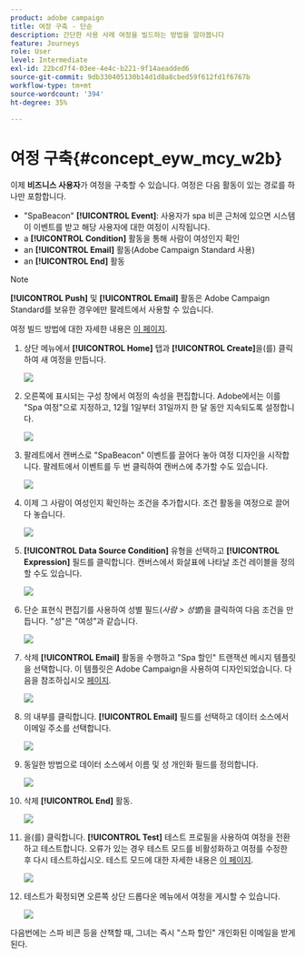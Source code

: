 ```yaml
---
product: adobe campaign
title: 여정 구축 - 단순
description: 간단한 사용 사례 여정을 빌드하는 방법을 알아봅니다
feature: Journeys
role: User
level: Intermediate
exl-id: 22bcd7f4-03ee-4e4c-b221-9f14aeadded6
source-git-commit: 9db330405130b14d1d8a8cbed59f612fd1f6767b
workflow-type: tm+mt
source-wordcount: '394'
ht-degree: 35%

---
```


# 여정 구축{#concept_eyw_mcy_w2b}

이제 **비즈니스 사용자**&#x200B;가 여정을 구축할 수 있습니다. 여정은 다음 활동이 있는 경로를 하나만 포함합니다.

* &quot;SpaBeacon&quot; **[!UICONTROL Event]**: 사용자가 spa 비콘 근처에 있으면 시스템이 이벤트를 받고 해당 사용자에 대한 여정이 시작됩니다.
* a **[!UICONTROL Condition]** 활동을 통해 사람이 여성인지 확인
* an **[!UICONTROL Email]** 활동(Adobe Campaign Standard 사용)
* an **[!UICONTROL End]** 활동

>[!NOTE]
>
>**[!UICONTROL Push]** 및 **[!UICONTROL Email]** 활동은 Adobe Campaign Standard를 보유한 경우에만 팔레트에서 사용할 수 있습니다.

여정 빌드 방법에 대한 자세한 내용은 [이 페이지](../building-journeys/journey.md).

1. 상단 메뉴에서 **[!UICONTROL Home]** 탭과 **[!UICONTROL Create]**&#x200B;을(를) 클릭하여 새 여정을 만듭니다.

   ![](../assets/journey31.png)

1. 오른쪽에 표시되는 구성 창에서 여정의 속성을 편집합니다. Adobe에서는 이를 &quot;Spa 여정&quot;으로 지정하고, 12월 1일부터 31일까지 한 달 동안 지속되도록 설정합니다.

   ![](../assets/journeyuc1_8.png)

1. 팔레트에서 캔버스로 &quot;SpaBeacon&quot; 이벤트를 끌어다 놓아 여정 디자인을 시작합니다. 팔레트에서 이벤트를 두 번 클릭하여 캔버스에 추가할 수도 있습니다.

   ![](../assets/journeyuc1_9.png)

1. 이제 그 사람이 여성인지 확인하는 조건을 추가합시다. 조건 활동을 여정으로 끌어다 놓습니다.

   ![](../assets/journeyuc1_10.png)

1. **[!UICONTROL Data Source Condition]** 유형을 선택하고 **[!UICONTROL Expression]** 필드를 클릭합니다. 캔버스에서 화살표에 나타날 조건 레이블을 정의할 수도 있습니다.

   ![](../assets/journeyuc1_11.png)

1. 단순 표현식 편집기를 사용하여 성별 필드(_사람 > 성별_)을 클릭하여 다음 조건을 만듭니다. &quot;성&quot;은 &quot;여성&quot;과 같습니다.

   ![](../assets/journeyuc1_12.png)

1. 삭제 **[!UICONTROL Email]** 활동을 수행하고 &quot;Spa 할인&quot; 트랜잭션 메시지 템플릿을 선택합니다. 이 템플릿은 Adobe Campaign을 사용하여 디자인되었습니다. 다음을 참조하십시오 [페이지](https://experienceleague.adobe.com/docs/campaign-standard/using/communication-channels/transactional-messaging/getting-started-with-transactional-msg.html?lang=ko).

   ![](../assets/journeyuc1_13.png)

1. 의 내부를 클릭합니다. **[!UICONTROL Email]** 필드를 선택하고 데이터 소스에서 이메일 주소를 선택합니다.

   ![](../assets/journeyuc1_14.png)

1. 동일한 방법으로 데이터 소스에서 이름 및 성 개인화 필드를 정의합니다.

   ![](../assets/journeyuc1_15.png)

1. 삭제 **[!UICONTROL End]** 활동.

   ![](../assets/journeyuc1_17.png)

1. 을(를) 클릭합니다. **[!UICONTROL Test]** 테스트 프로필을 사용하여 여정을 전환하고 테스트합니다. 오류가 있는 경우 테스트 모드를 비활성화하고 여정를 수정한 후 다시 테스트하십시오. 테스트 모드에 대한 자세한 내용은 [이 페이지](../building-journeys/testing-the-journey.md).

   ![](../assets/journeyuc1_18bis.png)

1. 테스트가 확정되면 오른쪽 상단 드롭다운 메뉴에서 여정을 게시할 수 있습니다.

   ![](../assets/journeyuc1_18.png)

다음번에는 스파 비콘 등을 산책할 때, 그녀는 즉시 &quot;스파 할인&quot; 개인화된 이메일을 받게 된다.
